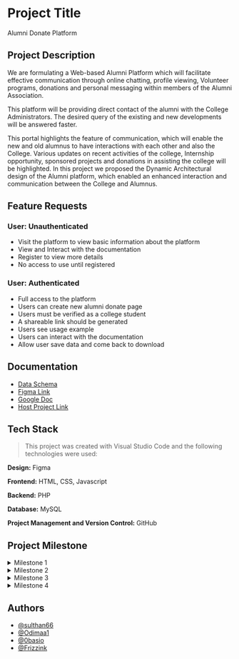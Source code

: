 # Project Title

Alumni Donate Platform

## Project Description


We are formulating a Web-based Alumni Platform which will facilitate effective communication through online chatting, profile viewing, Volunteer programs, donations and personal messaging within members of the Alumni Association.

This platform will be providing direct contact of the alumni with the College Administrators. The desired query of the existing and new developments will be answered faster.

This portal highlights the feature of communication, which will enable the new and old alumnus to have interactions with each other and also the College. Various updates on recent activities of the college, Internship opportunity, sponsored projects and donations in assisting the college will be highlighted. In this project we proposed the Dynamic Architectural design of the Alumni platform, which enabled an enhanced interaction and communication between the College and Alumnus.


## Feature Requests

### User: Unauthenticated
- Visit the platform to view basic information about the platform
- View and Interact with the documentation
- Register to view more details
- No access to use until registered

### User: Authenticated
- Full access to the platform
- Users can create new alumni donate page
- Users must be verified as a college student
- A shareable link should be generated 
- Users see usage example
- Users can interact with the documentation
- Allow user save data and come back to download



## Documentation

- [Data Schema](https://lucid.app/documents/view/9f55f977-8771-4e8e-abdb-58a8c7d70cd4)
- [Figma Link](https://www.figma.com/file/ZJkiIGnF2U7EUDmDAuMstf/Team-HorseW2-Alumni-Design-Project?node-id=0%3A1&t=ARNXj7cQEMdL6Q0K-1)
- [Google Doc](https://docs.google.com/document/d/1DWkZdTgoSvvn4_8arN-P_ITPZStDnFW8UzHEPHZ2-9Q/edit?usp=sharing)
- [Host Project Link](http://teamhorsew2.code234.com.ng)

## Tech Stack

> This project was created with Visual Studio Code and the following technologies were used:

**Design:** Figma

**Frontend:** HTML, CSS, Javascript

**Backend:** PHP

**Database:** MySQL

**Project Management and Version Control:** GitHub


## Project Milestone

<details>
  <summary>Milestone 1</summary>
  <ul>
    <li><a href="https://www.figma.com/file/ZJkiIGnF2U7EUDmDAuMstf/Team-HorseW2-Alumni-Design-Project?node-id=0%3A1&t=ARNXj7cQEMdL6Q0K-1">Figma Design Link</a></li>
    <li><a href="https://lucid.app/documents/view/9f55f977-8771-4e8e-abdb-58a8c7d70cd4">Data Schema Link</a></li>
    <li><a href="https://docs.google.com/document/d/1DWkZdTgoSvvn4_8arN-P_ITPZStDnFW8UzHEPHZ2-9Q/edit?usp=sharing">Google Doc Link</a></li>
  </ul>
</details>

<details>
  <summary>Milestone 2</summary>
  <ul>
    <li><a href="https://github.com/zuri-training/TeamHorsew2/tree/main/Milestone%202">Project Structure and Base Files</a></li>
  </ul>
</details>

<details>
  <summary>Milestone 3</summary>
  <ul>
    <li><a href="https://github.com/zuri-training/TeamHorsew2/tree/main/Milestone%203">Authentication module and Actual build</a></li>
  </ul>
</details>

<details>
<summary>Milestone 4</summary>
  <ul>
    <li><a href="http://teamhorsew2.code234.com.ng/">Hosted Project Link</a></li>
  </ul>
</details>


## Authors 
- [@sulthan66](https://github.com/sulthan66)
- [@Odimaa1](https://github.com/Odimaa1)
- [@0basio](https://github.com/0basio)
- [@Frizzink](https://github.com/Frizzyink)
